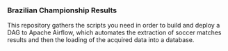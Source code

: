 ### Brazilian Championship Results

This repository gathers the scripts you need in order to build and deploy a DAG to Apache Airflow, which automates the extraction of soccer matches results and then the loading of the acquired data into a database.